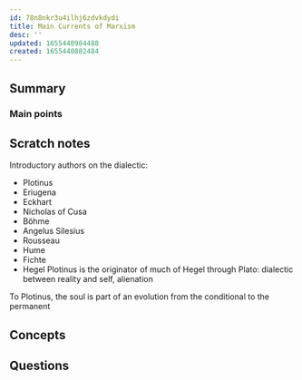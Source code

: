 ```yaml
---
id: 78n8nkr3u4ilhj6zdvkdydi
title: Main Currents of Marxism
desc: ''
updated: 1655440984488
created: 1655440882484
---
```


## Summary

### Main points

## Scratch notes
Introductory authors on the dialectic:
- Plotinus
- Eriugena
- Eckhart
- Nicholas of Cusa
- Böhme
- Angelus Silesius
- Rousseau
- Hume
- Fichte
- Hegel
Plotinus is the originator of much of Hegel through Plato: dialectic between reality and self, alienation

To Plotinus, the soul is part of an evolution from the conditional to the permanent

## Concepts


## Questions

